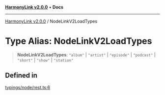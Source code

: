 [**HarmonyLink v2.0.0**](../README.md) • **Docs**

***

[HarmonyLink v2.0.0](../globals.md) / NodeLinkV2LoadTypes

# Type Alias: NodeLinkV2LoadTypes

> **NodeLinkV2LoadTypes**: `"album"` \| `"artist"` \| `"episode"` \| `"podcast"` \| `"short"` \| `"show"` \| `"station"`

## Defined in

[typings/node/rest.ts:6](https://github.com/Joniii11/HarmonyLink/blob/master/src/typings/node/rest.ts#L6)
